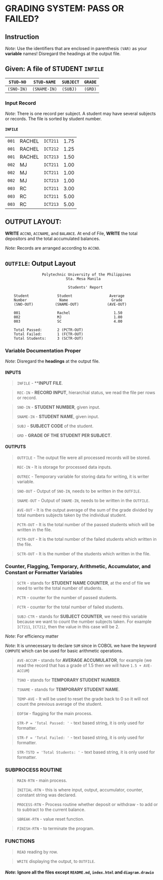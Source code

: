 # GRADING SYSTEM: PASS OR FAILED?

## Instruction

*Note*: Use the identifiers that are enclosed in parenthesis `(VAR)` as your **variable** names! Disregard the headings at the output file.

## Given: A file of STUDENT `INFILE`

|`STUD-NO`|`STUD-NAME`|`SUBJECT`|`GRADE`|
|-----|---|---|---|
|`(SNO-IN)`|`(SNAME-IN)`|`(SUBJ)`|`(GRD)`|

### Input Record

*Note*: There is one record per subject.  A student may have several subjects or records. The file is sorted by student number.

#### `INFILE`

|||||
|-----|---|---|---|
|`001`| RACHEL| `ICT211`| $1.75$|
|`001`| RACHEL| `ICT212`| $1.25$|
|`001`| RACHEL | `ICT213`| $1.50$|
|`002`| MJ | `ICT211`| $1.00$|
|`002`| MJ | `ICT211`| $1.00$|
|`002`| MJ | `ICT213`| $1.00$|
|`003`| RC | `ICT211`| $3.00$|
|`003`| RC | `ICT211`| $5.00$|
|`003`| RC | `ICT213`| $5.00$|

## OUTPUT LAYOUT:

**WRITE** `ACCNO`, `ACCNAME`, and `BALANCE`. At end of File, **WRITE** the total depositors and the total accumulated balances.

*Note:* Records are arranged according to `ACCNO`.

## `OUTFILE`: Output Layout

```
                 Polytechnic University of the Philippines
                            Sta. Mesa Manila

                             Students' Report

	Student 			Student 		        Average
	Number		  	     Name			         Grade
    (SNO-OUT)	       (SNAME-OUT)		       (AVE-OUT)

	001				    Rachel				      1.50
	002				    MJ				          1.00
	003				    SC				          4.00

	Total Passed:		2 (PCTR-OUT) 	 
	Total Failed:		1 (FCTR-OUT)	
	Total Students:	    3 (SCTR-OUT)       

```

### Variable Documentation Proper

*Note*: Disregard the **headings** at the output file.


#### INPUTS

> `INFILE` - ****INPUT FILE**.

> `REC-IN` - **RECORD INPUT**, hierarchial status, we read the file per rows or record.

> `SNO-IN` - **STUDENT NUMBER**, given input.
> 
> `SNAME-IN` - **STUDENT NAME**, given input.

> `SUBJ` - **SUBJECT CODE** of the student.

> `GRD` - **GRADE OF THE STUDENT PER SUBJECT**.


#### OUTPUTS

> `OUTFILE` - The output file were all processed records will be stored.

<!-- DEBATE MODE: ON, NEED FOR CLARIFICATION, EXPLANATION, AND CORROBORATION. -->
> `REC-IN` - It is storage for processed data inputs.

> `OUTREC` - Temporary variable for storing data for writing, it is writer variable.

> `SNO-OUT` - Output of  `SNO-IN`, needs to be written in the `OUTFILE`.

> `SNAME-OUT` - Output of  `SNAME-IN`, needs to be written in the `OUTFILE`.

> `AVE-OUT` - It is the output average of the sum of the grade divided by total numbers subjects taken by the individual student.

> `PCTR-OUT` - It is the total number of the passed students which will be written in the file.

> `FCTR-OUT` - It is the total number of the failed students which written in the file.

> `SCTR-OUT` - It is the number of the students which written in the file.

### Counter, Flagging, Temporary, Arithmetic, Accumulator, and Constant or  Formatter Variables

> `SCTR` - stands for **STUDENT NAME COUNTER**, at the end of file we need to write the total number of students.

> `PCTR` - counter for the  number of passed students.

> `FCTR` - counter for  the total number of failed students.

> `SUBJ-CTR` - stands for **SUBJECT COUNTER**, we need this variable because we want to count the number subjects taken.
For example `ICT211`, `ICT212`, then the value in this case will be $2$.

*Note*: For efficiency matter
<!---Take note also the efficiency of the logic that is being implemented  -->
*Note*: It is unnecessary to declare `SUM` since in COBOL we have the keyword `COMPUTE` which can be used for basic arithmetic operations.

> `AVE-ACCUM` - stands for **AVERAGE ACCUMULATOR**, for example (we read the record that has a grade of 1.5 then we will have `1.5 + AVE-ACCUM`)

> `TSNO` - stands for **TEMPORARY STUDENT NUMBER**.

> `TSNAME` - stands for **TEMPORARY STUDENT NAME**.

> `TEMP-AVE` - It will be used to reset the grade back to 0 so it will not count the previous average of the student.

> `EOFSW` - flagging for the main process.

> `STR-P = 'Total Passed: '` - text based string, it is only used for formatter.

> `STR-F = 'Total Failed: '` - text based string, it is only used for formatter.

> `STR-TSTD = 'Total Students: '` - text based string, it is only used for formatter.


### SUBPROCESS ROUTINE

> `MAIN-RTN` - main process.

> `INITIAL-RTN` - this is where input, output, accumulator, counter, constant string was declared.

> `PROCESS-RTN` - Process routine whether deposit or withdraw - to add or to subtract to the current balance.

> `SBREAK-RTN` - value reset function.

> `FINISH-RTN` - to terminate the program.
>

### FUNCTIONS

> `READ` reading by row.

> `WRITE` displaying the output, to `OUTFILE`. 


#### *Note*: Ignore all the files except `README.md`, `index.html` and `diagram.drawio`